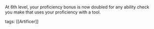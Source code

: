 At 6th level, your proficiency bonus is now doubled for any ability check you make that uses your proficiency with a tool.

tags: [[Artificer]]